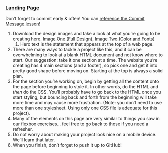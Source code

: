 ### [Landing Page](https://www.theodinproject.com/lessons/foundations-landing-page)

Don’t forget to commit early & often! You can [reference the Commit Message lesson](https://www.theodinproject.com/paths/foundations/courses/foundations/lessons/commit-messages)!

1.  Download the design images and take a look at what you’re going to be creating here. [Image One (Full Design)](https://cdn.statically.io/gh/TheOdinProject/curriculum/81a5d553f4073e593d23a6ab00d50eef8620796d/foundations/html_css/project/imgs/01.png), [Image Two (Color and Fonts)](https://cdn.statically.io/gh/TheOdinProject/curriculum/a38403e7d81cc8305af16ac48985cfbde87834d6/foundations/html_css/flexbox/project-landing-page/imgs/02.png)
    1.  Hero text is the statement that appears at the top of a web page.
2.  There are many ways to tackle a project like this, and it can be overwhelming to look at a blank HTML document and not know where to start. Our suggestion: take it one section at a time. The website you’re creating has 4 main sections (and a footer), so pick one and get it into pretty good shape before moving on. Starting at the top is always a solid plan.
3.  For the section you’re working on, begin by getting all the content onto the page before beginning to style it. In other words, do the HTML and _then_ do the CSS. You’ll probably have to go back to the HTML once you start styling, but bouncing back and forth from the beginning will take more time and may cause more frustration. (Note: you don’t need to use more than one stylesheet. Using only one CSS file is adequate for this project).
4.  Many of the elements on this page are very similar to things you saw in our flexbox exercises… feel free to go back to those if you need a refresher.
5.  Do not worry about making your project look nice on a mobile device. We’ll learn that later.
6.  When you finish, don’t forget to push it up to GitHub!
